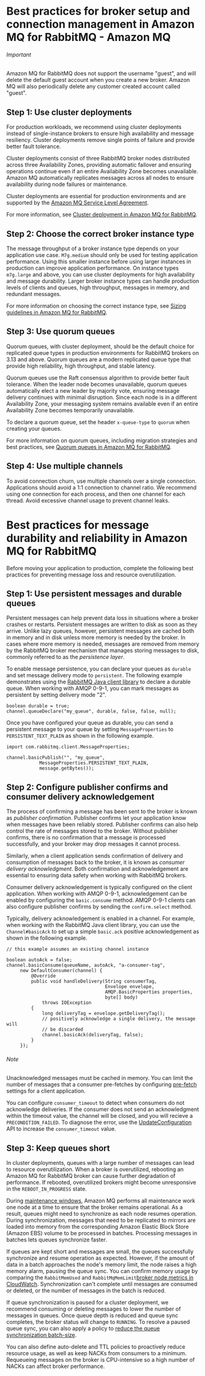# Best practices for broker setup and connection management in Amazon MQ for RabbitMQ - Amazon MQ

###### Important

Amazon MQ for RabbitMQ does not support the username "guest", and will delete the default guest account when you create a new broker. Amazon MQ will also periodically delete any customer created account called "guest".

## Step 1: Use cluster deployments

For production workloads, we recommend using cluster deployments instead of single-instance brokers to ensure high availability and message resiliency. Cluster deployments remove single points of failure and provide better fault tolerance.

Cluster deployments consist of three RabbitMQ broker nodes distributed across three Availability Zones, providing automatic failover and ensuring operations continue even if an entire Availability Zone becomes unavailable. Amazon MQ automatically replicates messages across all nodes to ensure availability during node failures or maintenance.

Cluster deployments are essential for production environments and are supported by the [Amazon MQ Service Level Agreement](https://aws.amazon.com/https://aws.amazon.com/amazon-mq/sla/).

For more information, see [Cluster deployment in Amazon MQ for RabbitMQ](https://docs.aws.amazon.com/amazon-mq/latest/developer-guide/rabbitmq-broker-architecture.html#rabbitmq-broker-architecture-cluster).

## Step 2: Choose the correct broker instance type

The message throughput of a broker instance type depends on your application use case. `M7g.medium` should only be used for testing application performance. Using this smaller instance before using larger instances in production can improve application performance. On instance types `m7g.large` and above, you can use cluster deployments for high availability and message durability. Larger broker instance types can handle production levels of clients and queues, high throughput, messages in memory, and redundant messages.

For more information on choosing the correct instance type, see [Sizing guidelines in Amazon MQ for RabbitMQ](https://docs.aws.amazon.com/amazon-mq/latest/developer-guide/rabbitmq-sizing-guidelines.html).

## Step 3: Use quorum queues

Quorum queues, with cluster deployment, should be the default choice for replicated queue types in production environments for RabbitMQ brokers on 3.13 and above. Quorum queues are a modern replicated queue type that provide high reliability, high throughput, and stable latency.

Quorum queues use the Raft consensus algorithm to provide better fault tolerance. When the leader node becomes unavailable, quorum queues automatically elect a new leader by majority vote, ensuring message delivery continues with minimal disruption. Since each node is in a different Availability Zone, your messaging system remains available even if an entire Availability Zone becomes temporarily unavailable.

To declare a quorum queue, set the header `x-queue-type` to `quorum` when creating your queues.

For more information on quorum queues, including migration strategies and best practices, see [Quorum queues in Amazon MQ for RabbitMQ](https://docs.aws.amazon.com/amazon-mq/latest/developer-guide/quorum-queues.html).

## Step 4: Use multiple channels

To avoid connection churn, use multiple channels over a single connection. Applications should avoid a 1:1 connection to channel ratio. We recommend using one connection for each process, and then one channel for each thread. Avoid excessive channel usage to prevent channel leaks.



# Best practices for message durability and reliability in Amazon MQ for RabbitMQ

Before moving your application to production, complete the following best practices for preventing message loss and resource overutilization.

## Step 1: Use persistent messages and durable queues

Persistent messages can help prevent data loss in situations where a broker crashes or restarts. Persistent messages are written to disk as soon as they arrive. Unlike lazy queues, however, persistent messages are cached both in memory and in disk unless more memory is needed by the broker. In cases where more memory is needed, messages are removed from memory by the RabbitMQ broker mechanism that manages storing messages to disk, commonly referred to as the _persistence layer_.

To enable message persistence, you can declare your queues as `durable` and set message delivery mode to `persistent`. The following example demonstrates using the [RabbitMQ Java client library](https://www.rabbitmq.com/java-client.html) to declare a durable queue. When working with AMQP 0-9-1, you can mark messages as persistent by setting delivery mode "2".

```
boolean durable = true;
channel.queueDeclare("my_queue", durable, false, false, null);
```

Once you have configured your queue as durable, you can send a persistent message to your queue by setting `MessageProperties` to `PERSISTENT_TEXT_PLAIN` as shown in the following example.

```
import com.rabbitmq.client.MessageProperties;

channel.basicPublish("", "my_queue",
            MessageProperties.PERSISTENT_TEXT_PLAIN,
            message.getBytes());
```

## Step 2: Configure publisher confirms and consumer delivery acknowledgement

The process of confirming a message has been sent to the broker is known as _publisher confirmation_. Publisher confirms let your application know when messages have been reliably stored. Publisher confirms can also help control the rate of messages stored to the broker. Without publisher confirms, there is no confirmation that a message is processed successfully, and your broker may drop messages it cannot process.

Similarly, when a client application sends confirmation of delivery and consumption of messages back to the broker, it is known as _consumer delivery acknowledgment_. Both confirmation and acknowledgement are essential to ensuring data safety when working with RabbitMQ brokers.

Consumer delivery acknowledgement is typically configured on the client application. When working with AMQP 0-9-1, acknowledgement can be enabled by configuring the `basic.consume` method. AMQP 0-9-1 clients can also configure publisher confirms by sending the `confirm.select` method.

Typically, delivery acknowledgement is enabled in a channel. For example, when working with the RabbitMQ Java client library, you can use the `Channel#basicAck` to set up a simple `basic.ack` positive acknowledgement as shown in the following example.

```
// this example assumes an existing channel instance

boolean autoAck = false;
channel.basicConsume(queueName, autoAck, "a-consumer-tag",
     new DefaultConsumer(channel) {
         @Override
         public void handleDelivery(String consumerTag,
                                    Envelope envelope,
                                    AMQP.BasicProperties properties,
                                    byte[] body)
             throws IOException
         {
             long deliveryTag = envelope.getDeliveryTag();
             // positively acknowledge a single delivery, the message will
             // be discarded
             channel.basicAck(deliveryTag, false);
         }
     });
```

###### Note

Unacknowledged messages must be cached in memory. You can limit the number of messages that a consumer pre-fetches by configuring [pre-fetch](https://docs.aws.amazon.com/amazon-mq/latest/developer-guide/best-practices-performance.html#configure-prefetching) settings for a client application.

You can configure `consumer_timeout` to detect when consumers do not acknowledge deliveries. If the consumer does not send an acknowledgment within the timeout value, the channel will be closed, and you will recieve a `PRECONDITION_FAILED`. To diagnose the error, use the [UpdateConfiguration](https://docs.aws.amazon.com/amazon-mq/latest/api-reference/configurations-configuration-id.html) API to increase the `consumer_timeout` value.

## Step 3: Keep queues short

In cluster deployments, queues with a large number of messages can lead to resource overutilization. When a broker is overutilized, rebooting an Amazon MQ for RabbitMQ broker can cause further degradation of performance. If rebooted, overutilized brokers might become unresponsive in the `REBOOT_IN_PROGRESS` state.

During [maintenance windows](https://docs.aws.amazon.com/amazon-mq/latest/developer-guide/amazon-mq-rabbitmq-editing-broker-preferences.html#rabbitmq-edit-current-configuration-console), Amazon MQ performs all maintenance work one node at a time to ensure that the broker remains operational. As a result, queues might need to synchronize as each node resumes operation. During synchronization, messages that need to be replicated to mirrors are loaded into memory from the corresponding Amazon Elastic Block Store (Amazon EBS) volume to be processed in batches. Processing messages in batches lets queues synchronize faster.

If queues are kept short and messages are small, the queues successfully synchronize and resume operation as expected. However, if the amount of data in a batch approaches the node's memory limit, the node raises a high memory alarm, pausing the queue sync. You can confirm memory usage by comparing the `RabbitMemUsed` and `RabbitMqMemLimit`[broker node metrics in CloudWatch](https://docs.aws.amazon.com/amazon-mq/latest/developer-guide/amazon-mq-accessing-metrics.html). Synchronization can't complete until messages are consumed or deleted, or the number of messages in the batch is reduced.

If queue synchronization is paused for a cluster deployment, we recommend consuming or deleting messages to lower the number of messages in queues. Once queue depth is reduced and queue sync completes, the broker status will change to `RUNNING`. To resolve a paused queue sync, you can also apply a policy to [reduce the queue synchronization batch-size](https://docs.aws.amazon.com/amazon-mq/latest/developer-guide/rabbitmq-queue-sync.html).

You can also define auto-delete and TTL policies to proactively reduce resource usage, as well as keep NACKs from consumers to a minimum. Requeueing messages on the broker is CPU-intensive so a high number of NACKs can affect broker performance.
